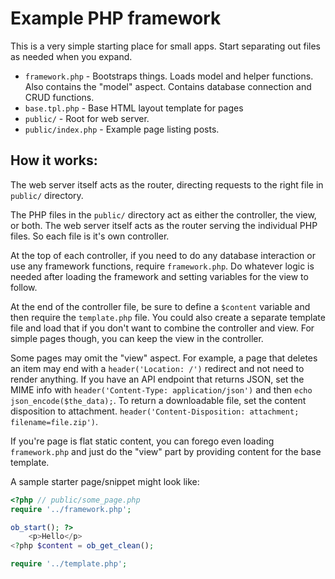 # Example PHP framework

This is a very simple starting place for small apps. Start separating out files as needed when you expand.

- `framework.php` - Bootstraps things. Loads model and helper functions. Also contains the "model" aspect. Contains database connection and CRUD functions.
- `base.tpl.php` - Base HTML layout template for pages
- `public/` - Root for web server.
- `public/index.php` - Example page listing posts.

## How it works:

The web server itself acts as the router, directing requests to the right file in `public/` directory.

The PHP files in the `public/` directory act as either the controller, the view, or both. The web server itself acts as the router serving the individual PHP files. So each file is it's own controller.

At the top of each controller, if you need to do any database interaction or use any framework functions, require `framework.php`. Do whatever logic is needed after loading the framework and setting variables for the view to follow.

At the end of the controller file, be sure to define a `$content` variable and then require the `template.php` file. You could also create a separate template file and load that if you don't want to combine the controller and view. For simple pages though, you can keep the view in the controller.

Some pages may omit the "view" aspect. For example, a page that deletes an item may end with a `header('Location: /')` redirect and not need to render anything. If you have an API endpoint that returns JSON, set the MIME info with `header('Content-Type: application/json')` and then `echo json_encode($the_data);`. To return a downloadable file, set the content disposition to attachment. `header('Content-Disposition: attachment; filename=file.zip')`.

If you're page is flat static content, you can forego even loading `framework.php` and just do the "view" part by providing content for the base template.

A sample starter page/snippet might look like:

```php
<?php // public/some_page.php
require '../framework.php';

ob_start(); ?>
    <p>Hello</p>
<?php $content = ob_get_clean();

require '../template.php';
```